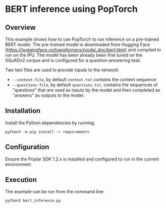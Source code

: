 # BERT inference using PopTorch

## Overview

This example shows how to use PopTorch to run inference on a pre-trained BERT model.
The pre-trained model is downloaded from Hugging Face (https://huggingface.co/transformers/model_doc/bert.html) and compiled to run on the IPU.
The model has been already been fine tuned on the SQuADv2 corpus and is configured for a question-answering task.

Two text files are used to provide inputs to the network:
- `--context-file`, by default `context.txt` contains the context sequence
- `--questions-file`, by default `questions.txt`, contains the sequences of "questions" that are used as inputs by the model and then completed as "answers" as outputs to the model.

## Installation

Install the Python dependencies by running:
```:python
python3 -m pip install -r requirements
```

## Configuration

Ensure the Poplar SDK 1.2.x is installed and configured to run in the current environment.

## Execution

The example can be run from the command line:
```:bash
python3 bert_inference.py
```



